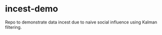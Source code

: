 # incest-demo
Repo to demonstrate data incest due to naive social influence using Kalman filtering.
